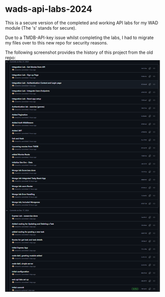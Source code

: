 # wads-api-labs-2024
This is a secure version of the completed and working API labs for my WAD module (The 's' stands for secure).

Due to a TMDB-API-key issue whilst completing the labs, I had to migrate my files over to this new repo for security reasons.

The following screenshot provides the history of this project from the old repo:
![alt text](image.png)
